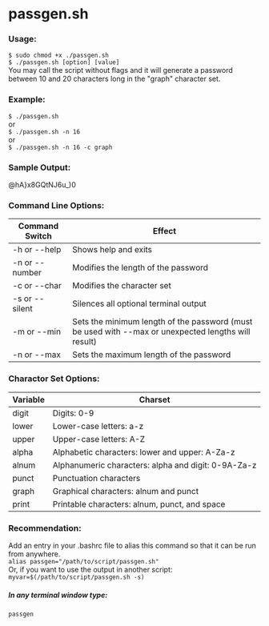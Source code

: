 # passgen.sh    
### Usage:    
`$ sudo chmod +x ./passgen.sh`    
`$ ./passgen.sh [option] [value]`    
You may call the script without flags and it will generate a password  
between 10 and 20 characters long in the "graph" character set.   

### Example:    
`$ ./passgen.sh`    
or    
`$ ./passgen.sh -n 16`    
or    
`$ ./passgen.sh -n 16 -c graph`    

### Sample Output:    
@hA}x8GQtNJ6u_)0    

### Command Line Options:    
| Command Switch | Effect |
| --- | --- |
| -h or --help | Shows help and exits |
| -n or --number	| Modifies the length of the password |
| -c or --char	| Modifies the character set |
| -s or --silent	| Silences all optional terminal output |    
| -m or --min	| Sets the minimum length of the password (must be used with --max or unexpected lengths will result) |
| -n or --max	| Sets the maximum length of the password |

### Charactor Set Options:    
| Variable | Charset |
| --- | --- |
| digit | Digits: 0-9 |
| lower	| Lower-case letters: a-z |
| upper	| Upper-case letters: A-Z |
| alpha	| Alphabetic characters: lower and upper: A-Za-z |
| alnum	| Alphanumeric characters: alpha and digit: 0-9A-Za-z |
| punct	| Punctuation characters |
| graph	| Graphical characters: alnum and punct |
| print	| Printable characters: alnum, punct, and space |    

### Recommendation:    
Add an entry in your .bashrc file to alias this command so that it can be run from anywhere.    
`alias passgen="/path/to/script/passgen.sh"`   
Or, if you want to use the output in another script:  
`myvar=$(/path/to/script/passgen.sh -s)`
##### In any terminal window type:    
`passgen`    
